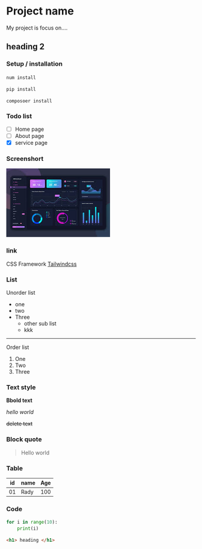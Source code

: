 # Project name
My project is focus on....
## heading 2
### Setup / installation
`num install`

`pip install`

`composoer install`
### Todo list
- [ ] Home page
- [ ] About page
- [x] service page
### Screenshort
![Dashboard](dashboard.png)
### link
CSS Framework [Tailwindcss](https://tailwindcss.com/)
### List
Unorder list
- one
- two
- Three
    - other sub list
    - kkk
---
Order list
1. One
2. Two
3. Three
### Text style

**Bbold text**

*hello world*

~~delete text~~
### Block quote
> Hello world

### Table
|id | name | Age |
|----|-----|---|
|01 | Rady | 100|

### Code
```python
for i in range(10):
    print(i)
```
```html
<h1> heading </h1>

